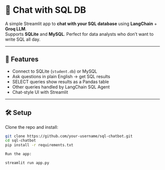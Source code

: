 # 🦜 Chat with SQL DB  

A simple Streamlit app to **chat with your SQL database** using **LangChain** + **Groq LLM**.  
Supports **SQLite** and **MySQL**. Perfect for data analysts who don’t want to write SQL all day.  

---

## 🚀 Features
- Connect to SQLite (`student.db`) or MySQL  
- Ask questions in plain English → get SQL results  
- SELECT queries show results as a Pandas table  
- Other queries handled by LangChain SQL Agent  
- Chat-style UI with Streamlit  

---

## 🛠️ Setup
Clone the repo and install:
```bash
git clone https://github.com/your-username/sql-chatbot.git
cd sql-chatbot
pip install -r requirements.txt

Run the app:

streamlit run app.py
